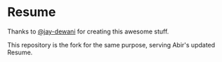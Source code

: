 # Resume 
Thanks to [@jay-dewani](https://github.com/jay-dewani) for creating this awesome stuff.

This repository is the fork for the same purpose, serving Abir's updated Resume. 
